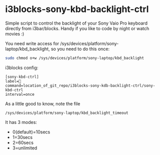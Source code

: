 # i3blocks-sony-kbd-backlight-ctrl

Simple script to control the backlight of your Sony Vaio Pro keyboard directly from i3bar/blocks. Handy if you like to code by night or watch movies :)

You need write access for /sys/devices/platform/sony-laptop/kbd_backlight, so you need to do this once:

```sh
sudo chmod o+w /sys/devices/platform/sony-laptop/kbd_backlight
```

i3blocks config:
```
[sony-kbd-ctrl]
label= 
command=location_of_git_repo/i3blocks-sony-kdb-backlight-ctrl/sony-kbd-ctrl
interval=once
```

As a little good to know, note the file
```
/sys/devices/platform/sony-laptop/kbd_backlight_timeout
```
It has 3 modes:
  * 0(default)=10secs
  * 1=30secs
  * 2=60secs 
  * 3=unlimited